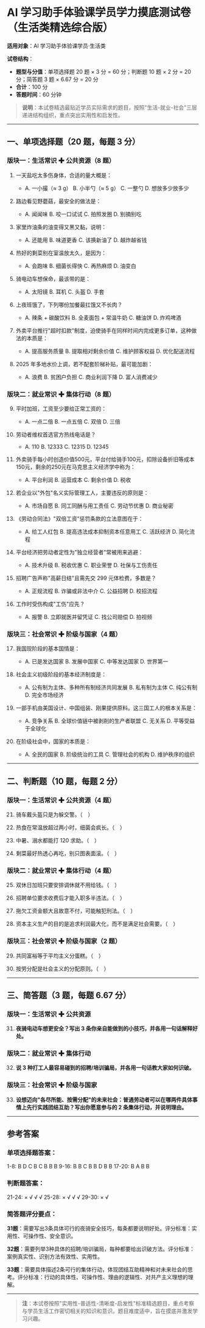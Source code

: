 # AI 学习助手体验课学员学力摸底测试卷（生活类精选综合版）

**适用对象**：AI 学习助手体验课学员·生活类

**试卷结构**：
- **题型与分值**：单项选择题 20 题 × 3 分 = 60 分；判断题 10 题 × 2 分 = 20 分；简答题 3 题 × 6.67 分 = 20 分
- **合计**：100 分
- **答题时间**：60 分钟

> **说明**：本试卷精选最贴近学员实际需求的题目，按照"生活-就业-社会"三层递进结构组织，重点突出实用性和启发性。

---

## 一、单项选择题（20 题，每题 3 分）

### 版块一：生活常识 ✚ 公共资源（8 题）

1. 一天盐吃太多伤身体，合适的量大概是：
   - A. 一小撮（≈ 3 g） B. 小半勺（≈ 5 g） C. 一整勺 D. 想放多少放多少

2. 路边看见野蘑菇，最安全的做法是：
   - A. 闻闻味 B. 咬一口试试 C. 拍照发圈 D. 别摘别吃

3. 家里炸油条的油变得又黑又黏，说明：
   - A. 还能用 B. 味道更香 C. 该换新油了 D. 越炸越省钱

4. 热好的剩菜别在室温放太久，是因为：
   - A. 会跑味 B. 细菌长得快 C. 再热麻烦 D. 油变白

5. 骑电动车想保命，最该带的是：
   - A. 太阳镜 B. 耳机 C. 头盔 D. 手套

6. 上夜班饿了，下列哪份加餐最扛饿又不长肉？
   - A. 辣条 + 碳酸饮料 B. 全麦面包 + 常温牛奶 C. 糖油饼 D. 炸鸡啤酒

7. 外卖平台推行"超时扣款"制度，迫使骑手在同样时间内完成更多订单，这种做法的本质是：
   - A. 提高服务质量 B. 提取相对剩余价值 C. 维护顾客权益 D. 优化配送流程

8. 2025 年多地水价上调，若不配套阶梯补贴，最可能加剧：
   - A. 浪费 B. 贫困户负担 C. 商业利润下降 D. 富人消费减少

### 版块二：就业常识 ✚ 集体行动（8 题）

9. 平时加班，工资至少要给正常工资的：
   - A. 一点二倍 B. 一点五倍 C. 双倍 D. 三倍

10. 劳动者维权首选官方热线电话是？
    - A. 110 B. 12333 C. 12315 D. 12345

11. 外卖骑手每小时创造价值500元，平台付给骑手100元，扣除设备折旧等成本150元，剩余的250元在马克思主义经济学中称为：
    - A. 平台利润 B. 运营成本 C. 剩余价值 D. 税收

12. 若企业以"外包"名义实际管理工人，主要违反的原则是：
    - A. 市场自愿 B. 同工同酬与用工责任 C. 劳动节优惠 D. 商业秘密

13. 《劳动合同法》"双倍工资"惩罚条款的立法意图在于：
    - A. 给工人红包 B. 提高违法成本抑制资本任意用工 C. 活跃经济 D. 简化流程

14. 平台经济把劳动者定性为"独立经营者"常被用来逃避：
    - A. 技术升级 B. 税收优惠 C. 职业荣誉 D. 社保与工伤责任

15. 招聘广告声称"高薪日结"且需先交 299 元体检费，多数是？
    - A. 正规流程 B. 诈骗或非法中介 C. 公益招聘 D. 校招流程

16. 工作时受伤构成"工伤"应先？
    - A. 报警 B. 立即就医并留凭证 C. 找公司赔偿 D. 拍视频

### 版块三：社会常识 ✚ 阶级与国家（4 题）

17. 我国现阶段的基本国情是：
    - A. 已是发达国家 B. 发展中国家 C. 中等发达国家 D. 世界第一

18. 社会主义初级阶段的基本经济制度是：
    - A. 公有制为主体、多种所有制经济共同发展 B. 私有制为主体 C. 纯公有制 D. 完全市场经济

19. 一部手机由美国设计、中国组装、刚果提供原料。这三国工人的根本关系是：
    - A. 竞争关系 B. 全球价值链中被剥削的生产者联盟 C. 无关系 D. 平等受益于全球化

20. 在阶级社会中，国家的本质是：
    - A. 全民的国家 B. 阶级统治的工具 C. 管理社会的机构 D. 维护秩序的组织

---

## 二、判断题（10 题，每题 2 分）

### 版块一：生活常识 ✚ 公共资源（4 题）

21. 骑车戴头盔只是为躲交警。（　）

22. 热食在常温放超过两小时，细菌会疯长。（　）

23. 中暑、溺水都能打 120 求助。（　）

24. 剩菜最好热透心再吃，别只图表面滚。（　）

### 版块二：就业常识 ✚ 集体行动（4 题）

25. 双休日加班只要安排调休就不用给钱。（　）

26. 招聘单位要求收费后才能入职多半违法。（　）

27. 拖欠工资金额大且故意不付，可能触犯刑法。（　）

28. 资本主义生产的目的是追求利润最大化，而不是满足社会需要。（　）

### 版块三：社会常识 ✚ 阶级与国家（2 题）

29. 共同富裕等于平均主义分蛋糕。（　）

30. 按劳分配是社会主义的分配原则。（　）

---

## 三、简答题（3 题，每题 6.67 分）

### 版块一：生活常识 ✚ 公共资源

31. **夜骑电动车想更安全？写出 3 条你亲自能做到的小技巧，并各用一句话解释好处。**

### 版块二：就业常识 ✚ 集体行动

32. **说 3 种打工人最容易碰到的招聘/培训骗局，并各用一句话教大家如何识破。**

### 版块三：社会常识 ✚ 阶级与国家

33. **设想迈向"各尽所能、按需分配"的未来社会：普通劳动者可以在哪两件具体事情上先行实践团结互助？写出你愿意参与的 2 条集体行动，并说明理由。**

---

## 参考答案

### 单项选择题答案：
1-8: B D C B C B B B
9-16: B B C B B D B B
17-20: B A B B

### 判断题答案：
21-24: × √ √ √
25-28: × √ √ √
29-30: × √

### 简答题评分要点：
**31题**：需要写出3条具体可行的夜骑安全技巧，每条都要说明好处。评分标准：实用性、可操作性、安全意识。

**32题**：需要列举3种具体的招聘/培训骗局，每种都要给出识破方法。评分标准：案例真实性、识别方法有效性、实用性。

**33题**：需要具体描述2条可行的集体行动，体现团结互助精神和对未来社会的思考。评分标准：行动的具体性、可操作性、理由的逻辑性、对共产主义理想的理解。

---

> **注**：本试卷按照"实用性-普适性-清晰度-启发性"标准精选题目，重点考察与学员生活工作密切相关的知识和意识。题目难度适中，旨在摸底并激发学习兴趣。